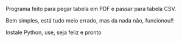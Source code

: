 Programa feito para pegar tabela em PDF e passar para tabela CSV.

Bem simples, está tudo meio errado, mas da nada não, funcionou!!

Instale Python, use, seja feliz e pronto
